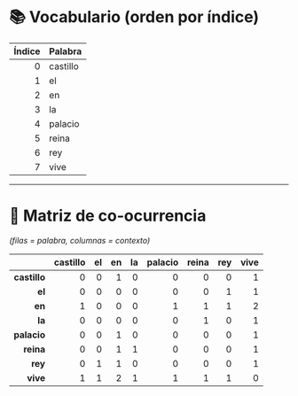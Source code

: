 # 📚 Vocabulario (orden por índice)

| Índice | Palabra  |
|------:|----------|
| 0     | castillo |
| 1     | el       |
| 2     | en       |
| 3     | la       |
| 4     | palacio  |
| 5     | reina    |
| 6     | rey      |
| 7     | vive     |

---

# 🎯 Matriz de co-ocurrencia  
*(filas = palabra, columnas = contexto)*

|          | castillo | el | en | la | palacio | reina | rey | vive |
|---------:|---------:|---:|---:|---:|--------:|------:|----:|-----:|
| **castillo** | 0 | 0 | 1 | 0 | 0 | 0 | 0 | 1 |
| **el**       | 0 | 0 | 0 | 0 | 0 | 0 | 1 | 1 |
| **en**       | 1 | 0 | 0 | 0 | 1 | 1 | 1 | 2 |
| **la**       | 0 | 0 | 0 | 0 | 0 | 1 | 0 | 1 |
| **palacio**  | 0 | 0 | 1 | 0 | 0 | 0 | 0 | 1 |
| **reina**    | 0 | 0 | 1 | 1 | 0 | 0 | 0 | 1 |
| **rey**      | 0 | 1 | 1 | 0 | 0 | 0 | 0 | 1 |
| **vive**     | 1 | 1 | 2 | 1 | 1 | 1 | 1 | 0 |
